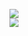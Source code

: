 [![](https://img.shields.io/badge/Made%20With-Github%20Spray-lightgrey.svg?style=for-the-badge&logo=github)](https://github.com/Annihil/github-spray#15691)  
[![](https://i.imgur.com/2DrTn0Z.gif)](https://github.com/Annihil/github-spray)